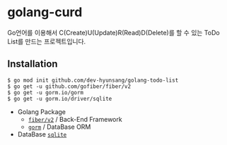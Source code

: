 # golang-curd
Go언어를 이용해서 C(Create)U(Update)R(Read)D(Delete)를 할 수 있는 ToDo List를 만드는 프로젝트입니다.  


## Installation
```shell
$ go mod init github.com/dev-hyunsang/golang-todo-list
$ go get -u github.com/gofiber/fiber/v2
$ go get -u gorm.io/gorm
$ go get -u gorm.io/driver/sqlite
```
- Golang Package
    - [`fiber/v2`](https://gofiber.io/) / Back-End Framework
    - [`gorm`](https://gorm.io/ko_KR/docs/index.html) / DataBase ORM
- DataBase 
    [`sqlite`](https://www.sqlite.org/index.html)